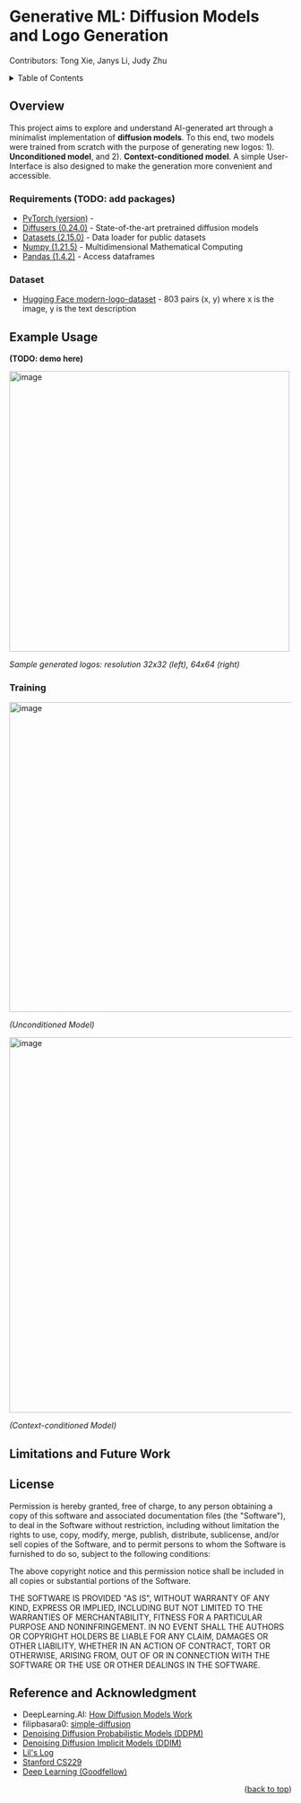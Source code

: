 <a name="readme-top"></a>

# Generative ML: Diffusion Models and Logo Generation

Contributors: Tong Xie, Janys Li, Judy Zhu


<!-- TABLE OF CONTENTS -->
<details>
  <summary>Table of Contents</summary>
  <ol>
    <li>
      <a href="#about-the-project">Overview</a>
      <ul>
        <li><a href="#built-with">Requirements</a></li>
      </ul>
      <ul>
        <li><a href="#dataset">Dataset</a></li>
      </ul>
    </li>
    <li><a href="#limit">Scope and Limitations</a></li>
    <li><a href="#license">License</a></li>
    <li><a href="#acknowledgments">Reference and Acknowledgments</a></li>
  <ol>
</details>





<a name="about-the-project"></a>
<!-- GETTING STARTED -->
## Overview

This project aims to explore and understand AI-generated art through a minimalist implementation of **diffusion models**. To this end, two models were trained from scratch with the purpose of generating new logos: 1). **Unconditioned model**, and 2). **Context-conditioned model**. A simple User-Interface is also designed to make the generation more convenient and accessible.

<a name="built-with"></a>
### Requirements (TODO: add packages)
- [PyTorch (version)](https://pytorch.org/get-started/locally/) -
- [Diffusers (0.24.0)](https://pypi.org/project/diffusers/) - State-of-the-art pretrained diffusion models
- [Datasets (2.15.0)](https://pypi.org/project/datasets/) - Data loader for public datasets
- [Numpy (1.21.5)](http://www.numpy.org/) - Multidimensional Mathematical Computing
- [Pandas (1.4.2)](https://pandas.pydata.org/docs/getting_started/overview.html#) - Access dataframes

<a name="dataset"></a>
### Dataset
- [Hugging Face modern-logo-dataset](https://huggingface.co/datasets/logo-wizard/modern-logo-dataset) - 803 pairs (x, y) where x is the image, y is the text description



## Example Usage
**(TODO: demo here)**


<img width="500" alt="image" src="https://github.com/txie1/pic16b/assets/117710195/acffc246-3e40-4f02-8a59-456f0bea58cb">

*Sample generated logos: resolution 32x32 (left), 64x64 (right)*



### Training

<img width="552" alt="image" src="https://github.com/txie1/pic16b/assets/117710195/cde431b4-6cc9-415e-a346-1563774ad8fd">

*(Unconditioned Model)*





<img width="669" alt="image" src="https://github.com/txie1/pic16b/assets/117710195/1ca1c247-4470-46ee-9263-f560f029eb39">

*(Context-conditioned Model)*





<a name="limit"></a>
## Limitations and Future Work




<a name="license"></a>
<!-- LICENSE -->
## License
Permission is hereby granted, free of charge, to any person obtaining a copy of this software and associated documentation files (the "Software"), to deal in the Software without restriction, including without limitation the rights to use, copy, modify, merge, publish, distribute, sublicense, and/or sell copies of the Software, and to permit persons to whom the Software is furnished to do so, subject to the following conditions:

The above copyright notice and this permission notice shall be included in all copies or substantial portions of the Software.

THE SOFTWARE IS PROVIDED "AS IS", WITHOUT WARRANTY OF ANY KIND, EXPRESS OR IMPLIED, INCLUDING BUT NOT LIMITED TO THE WARRANTIES OF MERCHANTABILITY, FITNESS FOR A PARTICULAR PURPOSE AND NONINFRINGEMENT. IN NO EVENT SHALL THE AUTHORS OR COPYRIGHT HOLDERS BE LIABLE FOR ANY CLAIM, DAMAGES OR OTHER LIABILITY, WHETHER IN AN ACTION OF CONTRACT, TORT OR OTHERWISE, ARISING FROM, OUT OF OR IN CONNECTION WITH THE SOFTWARE OR THE USE OR OTHER DEALINGS IN THE SOFTWARE.



<a name="acknowledgments"></a>
<!-- ACKNOWLEDGMENTS -->
## Reference and Acknowledgment

- DeepLearning.AI: [How Diffusion Models Work](https://www.deeplearning.ai/short-courses/how-diffusion-models-work/)
- filipbasara0: [simple-diffusion](https://github.com/filipbasara0/simple-diffusion)
- [Denoising Diffusion Probabilistic Models (DDPM)](https://arxiv.org/pdf/2006.11239.pdf) 
- [Denoising Diffusion Implicit Models (DDIM)](https://arxiv.org/pdf/2010.02502.pdf)
- [Lil's Log](https://lilianweng.github.io/)
- [Stanford CS229](https://cs229.stanford.edu/main_notes.pdf)
- [Deep Learning (Goodfellow)](https://www.deeplearningbook.org/)

<p align="right">(<a href="#readme-top">back to top</a>)</p>

